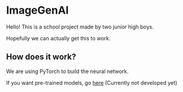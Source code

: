 # ImageGenAI

Hello! This is a school project made by two junior high boys.

Hopefully we can actually get this to work.

## How does it work?

We are using PyTorch to build the neural network.

If you want pre-trained models, go [here](https://kevlu8.herokuapp.com/ai/ImageGenAI/models)
(Currently not developed yet)

